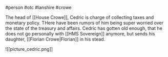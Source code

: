 #person #otc #lanshire #crowe 

The head of [[House Crowe]], Cedric is charge of collecting taxes and monetary policy.  THere have been rumors of him being super worried over the state of the treasury and affairs.  Cedric has gotten old enough, that he does not go personally with [[HMS Sovereign]] anymore, but sends his daughter, [[Florian Crowe|Florian]] in his stead.

![[picture_cedric.png]]